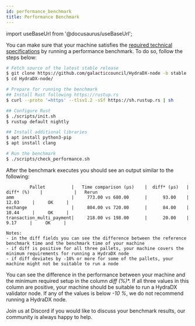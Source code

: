 ```yaml
---
id: performance_benchmark
title: Performance Benchmark
---
```


import useBaseUrl from '@docusaurus/useBaseUrl';

You can make sure that your machine satisfies the [required technical specifications](/collator_setup#technical-specifications) by running a performance benchmark. To do so, follow the steps below:

```bash
# Fetch source of the latest stable release
$ git clone https://github.com/galacticcouncil/HydraDX-node -b stable
$ cd HydraDX-node/

# Prepare for running the benchmark
## Install Rust following https://rustup.rs
$ curl --proto '=https' --tlsv1.2 -sSf https://sh.rustup.rs | sh

## Configure Rust
$ ./scripts/init.sh
$ rustup default nightly

## Install additional libraries
$ apt install python3-pip
$ apt install clang

# Run the benchmark
$ ./scripts/check_performance.sh
```

After the benchmark executes you should see an output similar to the following:

```
         Pallet          |   Time comparison (µs)    |  diff* (µs)   |   diff* (%)    |            |   Rerun
amm                      |     773.00 vs 680.00      |      93.00    |      12.03     |     OK     |
exchange                 |     804.00 vs 720.00      |      84.00    |      10.44     |     OK     |
transaction_multi_payment|     218.00 vs 198.00      |      20.00    |       9.17     |     OK     |

Notes:
- in the diff fields you can see the difference between the reference benchmark time and the benchmark time of your machine
- if diff is positive for all three pallets, your machine covers the minimum requirements for running a HydraDX node
- if diff deviates by -10% or more for some of the pallets, your machine might not be suitable to run a node
```

You can see the difference in the performance between your machine and the minimum required setup in the column **diff* (%)**. If all three values in this column are positive, your machine should be suitable to run a HydraDX validator node. If any of the values is below *-10 %*, we do not recommend running a HydraDX node.

Join us at Discord if you would like to discuss your benchmark results, our community is always happy to help.
